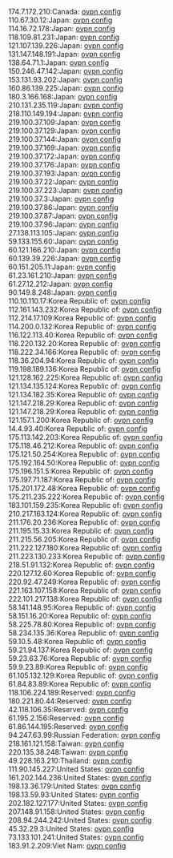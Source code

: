 174.7.172.210:Canada: [ovpn config](vpn/174_7_172_210.ovpn)  
110.67.30.12:Japan: [ovpn config](vpn/110_67_30_12.ovpn)  
114.16.72.178:Japan: [ovpn config](vpn/114_16_72_178.ovpn)  
118.109.81.231:Japan: [ovpn config](vpn/118_109_81_231.ovpn)  
121.107.139.226:Japan: [ovpn config](vpn/121_107_139_226.ovpn)  
131.147.148.191:Japan: [ovpn config](vpn/131_147_148_191.ovpn)  
138.64.71.1:Japan: [ovpn config](vpn/138_64_71_1.ovpn)  
150.246.47.142:Japan: [ovpn config](vpn/150_246_47_142.ovpn)  
153.131.93.202:Japan: [ovpn config](vpn/153_131_93_202.ovpn)  
160.86.139.225:Japan: [ovpn config](vpn/160_86_139_225.ovpn)  
180.3.166.168:Japan: [ovpn config](vpn/180_3_166_168.ovpn)  
210.131.235.119:Japan: [ovpn config](vpn/210_131_235_119.ovpn)  
218.110.149.194:Japan: [ovpn config](vpn/218_110_149_194.ovpn)  
219.100.37.109:Japan: [ovpn config](vpn/219_100_37_109.ovpn)  
219.100.37.129:Japan: [ovpn config](vpn/219_100_37_129.ovpn)  
219.100.37.144:Japan: [ovpn config](vpn/219_100_37_144.ovpn)  
219.100.37.169:Japan: [ovpn config](vpn/219_100_37_169.ovpn)  
219.100.37.172:Japan: [ovpn config](vpn/219_100_37_172.ovpn)  
219.100.37.176:Japan: [ovpn config](vpn/219_100_37_176.ovpn)  
219.100.37.193:Japan: [ovpn config](vpn/219_100_37_193.ovpn)  
219.100.37.22:Japan: [ovpn config](vpn/219_100_37_22.ovpn)  
219.100.37.223:Japan: [ovpn config](vpn/219_100_37_223.ovpn)  
219.100.37.3:Japan: [ovpn config](vpn/219_100_37_3.ovpn)  
219.100.37.86:Japan: [ovpn config](vpn/219_100_37_86.ovpn)  
219.100.37.87:Japan: [ovpn config](vpn/219_100_37_87.ovpn)  
219.100.37.96:Japan: [ovpn config](vpn/219_100_37_96.ovpn)  
27.138.113.105:Japan: [ovpn config](vpn/27_138_113_105.ovpn)  
59.133.155.60:Japan: [ovpn config](vpn/59_133_155_60.ovpn)  
60.121.166.210:Japan: [ovpn config](vpn/60_121_166_210.ovpn)  
60.139.39.226:Japan: [ovpn config](vpn/60_139_39_226.ovpn)  
60.151.205.11:Japan: [ovpn config](vpn/60_151_205_11.ovpn)  
61.23.161.210:Japan: [ovpn config](vpn/61_23_161_210.ovpn)  
61.27.12.212:Japan: [ovpn config](vpn/61_27_12_212.ovpn)  
90.149.8.248:Japan: [ovpn config](vpn/90_149_8_248.ovpn)  
110.10.110.17:Korea Republic of: [ovpn config](vpn/110_10_110_17.ovpn)  
112.161.143.232:Korea Republic of: [ovpn config](vpn/112_161_143_232.ovpn)  
112.214.17.109:Korea Republic of: [ovpn config](vpn/112_214_17_109.ovpn)  
114.200.0.132:Korea Republic of: [ovpn config](vpn/114_200_0_132.ovpn)  
116.122.113.40:Korea Republic of: [ovpn config](vpn/116_122_113_40.ovpn)  
118.220.132.20:Korea Republic of: [ovpn config](vpn/118_220_132_20.ovpn)  
118.222.34.166:Korea Republic of: [ovpn config](vpn/118_222_34_166.ovpn)  
118.36.204.94:Korea Republic of: [ovpn config](vpn/118_36_204_94.ovpn)  
119.198.189.136:Korea Republic of: [ovpn config](vpn/119_198_189_136.ovpn)  
121.128.162.225:Korea Republic of: [ovpn config](vpn/121_128_162_225.ovpn)  
121.134.135.124:Korea Republic of: [ovpn config](vpn/121_134_135_124.ovpn)  
121.134.182.35:Korea Republic of: [ovpn config](vpn/121_134_182_35.ovpn)  
121.147.218.29:Korea Republic of: [ovpn config](vpn/121_147_218_29.ovpn)  
121.147.218.29:Korea Republic of: [ovpn config](vpn/121_147_218_29.ovpn)  
121.157.1.200:Korea Republic of: [ovpn config](vpn/121_157_1_200.ovpn)  
14.4.93.40:Korea Republic of: [ovpn config](vpn/14_4_93_40.ovpn)  
175.113.142.203:Korea Republic of: [ovpn config](vpn/175_113_142_203.ovpn)  
175.118.46.212:Korea Republic of: [ovpn config](vpn/175_118_46_212.ovpn)  
175.121.50.254:Korea Republic of: [ovpn config](vpn/175_121_50_254.ovpn)  
175.192.164.50:Korea Republic of: [ovpn config](vpn/175_192_164_50.ovpn)  
175.196.151.5:Korea Republic of: [ovpn config](vpn/175_196_151_5.ovpn)  
175.197.71.187:Korea Republic of: [ovpn config](vpn/175_197_71_187.ovpn)  
175.201.172.48:Korea Republic of: [ovpn config](vpn/175_201_172_48.ovpn)  
175.211.235.222:Korea Republic of: [ovpn config](vpn/175_211_235_222.ovpn)  
183.101.159.235:Korea Republic of: [ovpn config](vpn/183_101_159_235.ovpn)  
210.217.163.124:Korea Republic of: [ovpn config](vpn/210_217_163_124.ovpn)  
211.176.20.236:Korea Republic of: [ovpn config](vpn/211_176_20_236.ovpn)  
211.195.15.33:Korea Republic of: [ovpn config](vpn/211_195_15_33.ovpn)  
211.215.56.205:Korea Republic of: [ovpn config](vpn/211_215_56_205.ovpn)  
211.222.127.180:Korea Republic of: [ovpn config](vpn/211_222_127_180.ovpn)  
211.223.130.233:Korea Republic of: [ovpn config](vpn/211_223_130_233.ovpn)  
218.51.91.132:Korea Republic of: [ovpn config](vpn/218_51_91_132.ovpn)  
220.127.12.60:Korea Republic of: [ovpn config](vpn/220_127_12_60.ovpn)  
220.92.47.249:Korea Republic of: [ovpn config](vpn/220_92_47_249.ovpn)  
221.163.107.158:Korea Republic of: [ovpn config](vpn/221_163_107_158.ovpn)  
222.101.217.138:Korea Republic of: [ovpn config](vpn/222_101_217_138.ovpn)  
58.141.148.95:Korea Republic of: [ovpn config](vpn/58_141_148_95.ovpn)  
58.151.16.20:Korea Republic of: [ovpn config](vpn/58_151_16_20.ovpn)  
58.225.78.80:Korea Republic of: [ovpn config](vpn/58_225_78_80.ovpn)  
58.234.135.36:Korea Republic of: [ovpn config](vpn/58_234_135_36.ovpn)  
59.10.5.48:Korea Republic of: [ovpn config](vpn/59_10_5_48.ovpn)  
59.21.94.137:Korea Republic of: [ovpn config](vpn/59_21_94_137.ovpn)  
59.23.63.76:Korea Republic of: [ovpn config](vpn/59_23_63_76.ovpn)  
59.9.23.89:Korea Republic of: [ovpn config](vpn/59_9_23_89.ovpn)  
61.105.132.129:Korea Republic of: [ovpn config](vpn/61_105_132_129.ovpn)  
61.84.83.89:Korea Republic of: [ovpn config](vpn/61_84_83_89.ovpn)  
118.106.224.189:Reserved: [ovpn config](vpn/118_106_224_189.ovpn)  
180.221.80.44:Reserved: [ovpn config](vpn/180_221_80_44.ovpn)  
42.118.106.35:Reserved: [ovpn config](vpn/42_118_106_35.ovpn)  
61.195.2.156:Reserved: [ovpn config](vpn/61_195_2_156.ovpn)  
61.86.144.195:Reserved: [ovpn config](vpn/61_86_144_195.ovpn)  
94.247.63.99:Russian Federation: [ovpn config](vpn/94_247_63_99.ovpn)  
218.161.121.158:Taiwan: [ovpn config](vpn/218_161_121_158.ovpn)  
220.135.38.248:Taiwan: [ovpn config](vpn/220_135_38_248.ovpn)  
49.228.163.210:Thailand: [ovpn config](vpn/49_228_163_210.ovpn)  
111.90.145.227:United States: [ovpn config](vpn/111_90_145_227.ovpn)  
161.202.144.236:United States: [ovpn config](vpn/161_202_144_236.ovpn)  
198.13.36.179:United States: [ovpn config](vpn/198_13_36_179.ovpn)  
198.13.59.93:United States: [ovpn config](vpn/198_13_59_93.ovpn)  
202.182.127.177:United States: [ovpn config](vpn/202_182_127_177.ovpn)  
207.148.91.158:United States: [ovpn config](vpn/207_148_91_158.ovpn)  
208.94.244.242:United States: [ovpn config](vpn/208_94_244_242.ovpn)  
45.32.29.3:United States: [ovpn config](vpn/45_32_29_3.ovpn)  
73.133.101.241:United States: [ovpn config](vpn/73_133_101_241.ovpn)  
183.91.2.209:Viet Nam: [ovpn config](vpn/183_91_2_209.ovpn)  
